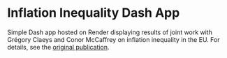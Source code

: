 # Inflation Inequality Dash App

Simple Dash app hosted on Render displaying results of joint work with Grégory Claeys and Conor McCaffrey on inflation inequality in the EU.
For details, see the [original publication](https://www.bruegel.org/dataset/inflation-inequality-european-union-and-its-drivers).